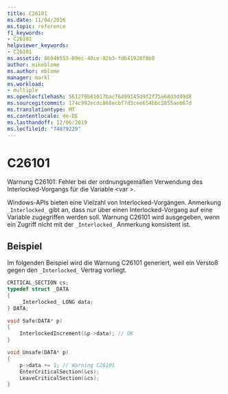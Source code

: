 ```yaml
---
title: C26101
ms.date: 11/04/2016
ms.topic: reference
f1_keywords:
- C26101
helpviewer_keywords:
- C26101
ms.assetid: 86046553-09ec-40ce-82b3-fd641928f0b0
author: mikeblome
ms.author: mblome
manager: markl
ms.workload:
- multiple
ms.openlocfilehash: 561270b81017bac76499145d9f2f75a68d3d49d8
ms.sourcegitcommit: 174c992ecdc868ecbf7d3cee654bbc2855aeb67d
ms.translationtype: MT
ms.contentlocale: de-DE
ms.lasthandoff: 12/06/2019
ms.locfileid: "74879229"
---
```

# <a name="c26101"></a>C26101
Warnung C26101: Fehler bei der ordnungsgemäßen Verwendung des Interlocked-Vorgangs für die Variable \<var >.

 Windows-APIs bieten eine Vielzahl von Interlocked-Vorgängen. Anmerkung `_Interlocked_` gibt an, dass nur über einen Interlocked-Vorgang auf eine Variable zugegriffen werden soll. Warnung C26101 wird ausgegeben, wenn ein Zugriff nicht mit der `_Interlocked_` Anmerkung konsistent ist.

## <a name="example"></a>Beispiel
 Im folgenden Beispiel wird die Warnung C26101 generiert, weil ein Verstoß gegen den `_Interlocked_` Vertrag vorliegt.

```cpp
CRITICAL_SECTION cs;
typedef struct _DATA
{
    _Interlocked_ LONG data;
} DATA;

void Safe(DATA* p)
{
    InterlockedIncrement(&p->data); // OK
}

void Unsafe(DATA* p)
{
    p->data += 1; // Warning C26101
    EnterCriticalSection(&cs);
    LeaveCriticalSection(&cs);
}
```
